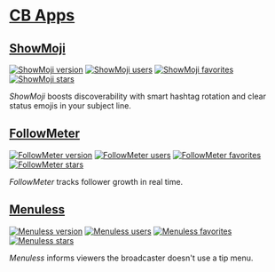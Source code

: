 # [CB Apps](https://chaturbate.com/v2apps/app-list/author/shabito)

## [ShowMoji][showmoji-app-link]

[![ShowMoji version][showmoji-version-badge]][showmoji-app-link] [![ShowMoji users][showmoji-users-badge]][showmoji-users-link] [![ShowMoji favorites][showmoji-favs-badge]][showmoji-app-link] [![ShowMoji stars][showmoji-stars-badge]][showmoji-app-link]

_ShowMoji_ boosts discoverability with smart hashtag rotation and clear status emojis in your subject line.

[showmoji-version-badge]: https://img.shields.io/badge/dynamic/json?url=https%3A%2F%2Fdirectory-live.cb.dev%2Fapi%2Fapp%2F57d31a05-0000-0000-0000-000000000000&query=latest.version&style=flat&label=version&color=brightgreen
[showmoji-users-badge]: https://img.shields.io/badge/dynamic/json?url=https%3A%2F%2Fdirectory-live.cb.dev%2Fapi%2Fapp%2F57d31a05-0000-0000-0000-000000000000&query=currentUsers&style=flat&label=users&color=blue
[showmoji-stars-badge]: https://img.shields.io/badge/dynamic/json?url=https%3A%2F%2Fdirectory-live.cb.dev%2Fapi%2Fapp%2F57d31a05-0000-0000-0000-000000000000%2Freviews&query=app.ratingAvg&suffix=%2F5&style=flat&label=stars&color=yellow
[showmoji-favs-badge]: https://img.shields.io/badge/dynamic/json?url=https%3A%2F%2Fdirectory-live.cb.dev%2Fapi%2Fapp%2F57d31a05-0000-0000-0000-000000000000&query=numFavorites&style=flat&label=favorites&color=red

[showmoji-app-link]: https://chaturbate.com/v2apps/apps/57d31a05-showmoji
[showmoji-users-link]: https://chaturbate.com/app/57d31a05-showmoji

## [FollowMeter][followmeter-app-link]

[![FollowMeter version][followmeter-version-badge]][followmeter-app-link] [![FollowMeter users][followmeter-users-badge]][followmeter-users-link] [![FollowMeter favorites][followmeter-favs-badge]][followmeter-app-link] [![FollowMeter stars][followmeter-stars-badge]][followmeter-app-link]

_FollowMeter_ tracks follower growth in real time.

[followmeter-version-badge]: https://img.shields.io/badge/dynamic/json?url=https%3A%2F%2Fdirectory-live.cb.dev%2Fapi%2Fapp%2F4fc060e7-0000-0000-0000-000000000000&query=latest.version&style=flat&label=version&color=brightgreen
[followmeter-users-badge]: https://img.shields.io/badge/dynamic/json?url=https%3A%2F%2Fdirectory-live.cb.dev%2Fapi%2Fapp%2F4fc060e7-0000-0000-0000-000000000000&query=currentUsers&style=flat&label=users&color=blue
[followmeter-stars-badge]: https://img.shields.io/badge/dynamic/json?url=https%3A%2F%2Fdirectory-live.cb.dev%2Fapi%2Fapp%2F4fc060e7-0000-0000-0000-000000000000%2Freviews&query=app.ratingAvg&suffix=%2F5&style=flat&label=stars&color=yellow
[followmeter-favs-badge]: https://img.shields.io/badge/dynamic/json?url=https%3A%2F%2Fdirectory-live.cb.dev%2Fapi%2Fapp%2F4fc060e7-0000-0000-0000-000000000000&query=numFavorites&style=flat&label=favorites&color=red

[followmeter-app-link]: https://chaturbate.com/v2apps/apps/4fc060e7-followmeter
[followmeter-users-link]: https://chaturbate.com/app/4fc060e7-followmeter

## [Menuless][menuless-app-link]

[![Menuless version][menuless-version-badge]][menuless-app-link] [![Menuless users][menuless-users-badge]][menuless-users-link] [![Menuless favorites][menuless-favs-badge]][menuless-app-link] [![Menuless stars][menuless-stars-badge]][menuless-app-link]

_Menuless_ informs viewers the broadcaster doesn't use a tip menu.

[menuless-version-badge]: https://img.shields.io/badge/dynamic/json?url=https%3A%2F%2Fdirectory-live.cb.dev%2Fapi%2Fapp%2F3341b550-0000-0000-0000-000000000000&query=latest.version&style=flat&label=version&color=brightgreen
[menuless-users-badge]: https://img.shields.io/badge/dynamic/json?url=https%3A%2F%2Fdirectory-live.cb.dev%2Fapi%2Fapp%2F3341b550-0000-0000-0000-000000000000&query=currentUsers&style=flat&label=users&color=blue
[menuless-stars-badge]: https://img.shields.io/badge/dynamic/json?url=https%3A%2F%2Fdirectory-live.cb.dev%2Fapi%2Fapp%2F3341b550-0000-0000-0000-000000000000%2Freviews&query=app.ratingAvg&suffix=%2F5&style=flat&label=stars&color=yellow
[menuless-favs-badge]: https://img.shields.io/badge/dynamic/json?url=https%3A%2F%2Fdirectory-live.cb.dev%2Fapi%2Fapp%2F3341b550-0000-0000-0000-000000000000&query=numFavorites&style=flat&label=favorites&color=red

[menuless-app-link]: https://chaturbate.com/v2apps/apps/3341b550-menuless
[menuless-users-link]: https://chaturbate.com/app/3341b550-menuless
